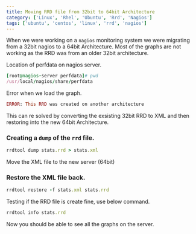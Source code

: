 ```yaml
---
title: Moving RRD file from 32bit to 64bit Architecture
category: ['Linux', 'Rhel', 'Ubuntu', 'Rrd', 'Nagios']
tags: ['ubuntu', 'centos', 'linux', 'rrd', 'nagios']
---
```


When we were working on a `nagios` monitoring system we were migrating from a 32bit nagios to a 64bit Architecture.
Most of the graphs are not working as the RRD was from an older 32bit architecture.

Location of perfdata on nagios server.

~~~ ruby 
[root@nagios-server perfdata]# pwd
/usr/local/nagios/share/perfdata
~~~ 

Error when we load the graph.

~~~ ruby 
ERROR: This RRD was created on another architecture
~~~ 

This can re solved by converting the exsisting 32bit RRD to XML and then restoring into the new 64bit Architecture.

### Creating a `dump` of the `rrd` file.

~~~ ruby
rrdtool dump stats.rrd > stats.xml
~~~ 

Move the XML file to the new server (64bit)

### Restore the XML file back.

~~~ ruby
rrdtool restore -f stats.xml stats.rrd
~~~ 

Testing if the RRD file is create fine, use below command.

~~~ ruby
rrdtool info stats.rrd
~~~ 

Now you should be able to see all the graphs on the server.   
